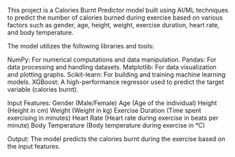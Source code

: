This project is a Calories Burnt Predictor model built using AI/ML techniques to predict the number of calories burned during exercise based on various factors such as gender, age, height, weight, exercise duration, heart rate, and body temperature.

The model utilizes the following libraries and tools:

NumPy: For numerical computations and data manipulation.
Pandas: For data processing and handling datasets.
Matplotlib: For data visualization and plotting graphs.
Scikit-learn: For building and training machine learning models.
XGBoost: A high-performance regressor used to predict the target variable (calories burnt).

Input Features:
Gender (Male/Female)
Age (Age of the individual)
Height (Height in cm)
Weight (Weight in kg)
Exercise Duration (Time spent exercising in minutes)
Heart Rate (Heart rate during exercise in beats per minute)
Body Temperature (Body temperature during exercise in °C)

Output:
The model predicts the calories burnt during the exercise based on the input features.
